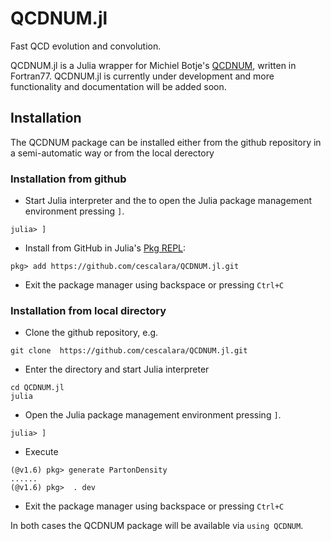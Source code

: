 # QCDNUM.jl

Fast QCD evolution and convolution.

QCDNUM.jl is a Julia wrapper for Michiel Botje's [QCDNUM](https://www.nikhef.nl/~h24/qcdnum/), written in Fortran77. 
QCDNUM.jl is currently under development and more functionality and documentation will be added soon. 

## Installation

The QCDNUM package can be installed either from the github repository in a semi-automatic way or from the local derectory

### Installation from github

- Start Julia interpreter and the to open the Julia package management environment pressing ``]``.
```
julia> ]
```

 - Install from GitHub in Julia's [Pkg REPL](https://docs.julialang.org/en/v1.6/stdlib/Pkg/):
```
pkg> add https://github.com/cescalara/QCDNUM.jl.git
```

 - Exit the package manager using backspace or pressing `Ctrl+C`


### Installation from local directory

- Clone the github repository, e.g. 
```
git clone  https://github.com/cescalara/QCDNUM.jl.git
```

- Enter the directory and start Julia interpreter
```
cd QCDNUM.jl
julia
```

-  Open the Julia package management environment pressing ``]``.

```
julia> ]
```

 - Execute 
```
(@v1.6) pkg> generate PartonDensity
...... 
(@v1.6) pkg>  . dev
```
 - Exit the package manager using backspace or pressing `Ctrl+C`


In both cases the QCDNUM package will be available via `using QCDNUM`.






